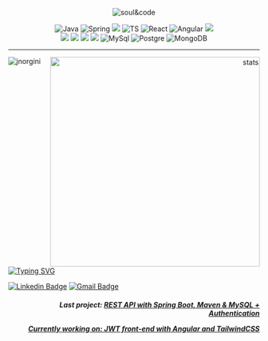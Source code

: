 <p align="center">  <img src="https://user-images.githubusercontent.com/114461353/193368888-d8831282-e247-4051-b83c-13f463a7c0f9.gif" alt="soul&code" />

 <p align="center">
 <img src="https://img.shields.io/badge/Java-ED8B00?style=for-the-badge&logo=java&logoColor=white" alt="Java"  />
 <img src="https://img.shields.io/badge/Spring-6DB33F?style=for-the-badge&logo=spring&logoColor=white" alt="Spring"  />
 <img src="https://img.shields.io/badge/JavaScript-323330?style=for-the-badge&logo=javascript&logoColor=F7DF1E"  />
 <img src="https://img.shields.io/badge/TypeScript-007ACC?style=for-the-badge&logo=typescript&logoColor=white"alt="TS" />
 <img src="https://img.shields.io/badge/React-20232A?style=for-the-badge&logo=react&logoColor=61DAFB"alt="React" />
 <img src="https://img.shields.io/badge/Angular-DD0031?style=for-the-badge&logo=angular&logoColor=white"alt="Angular" />
 <img src="https://img.shields.io/badge/GIT-E44C30?style=for-the-badge&logo=git&logoColor=white"  /> 
  <br>
 <img src="https://img.shields.io/badge/Eclipse-2C2255?style=for-the-badge&logo=eclipse&logoColor=white"  />
 <img src="https://img.shields.io/badge/Visual_Studio_Code-0078D4?style=for-the-badge&logo=visual%20studio%20code&logoColor=white"  />
 <img src="https://img.shields.io/badge/Node.js-43853D?style=for-the-badge&logo=node.js&logoColor=white" />
 <img src="https://img.shields.io/badge/Prisma-3982CE?style=for-the-badge&logo=Prisma&logoColor=white" />
 <img src="https://img.shields.io/badge/MySQL-00000F?style=for-the-badge&logo=mysql&logoColor=white" alt="MySql" />
 <img src="https://img.shields.io/badge/PostgreSQL-316192?style=for-the-badge&logo=postgresql&logoColor=white"alt="Postgre" />
 <img src="https://img.shields.io/badge/MongoDB-4EA94B?style=for-the-badge&logo=mongodb&logoColor=white"alt="MongoDB" />


---

 

 <p align="right">
 <img src="https://github-readme-stats-drab-one.vercel.app/api?username=jnorgini&show_icons=true&locale=en&theme=merko" min-width="420max-width="420x" width="420x" align="right" alt="stats ">
<p><img align="left" src="https://github-readme-stats-drab-one.vercel.app/api/top-langs?username=jnorgini&show_icons=true&locale=en&layout=compact&theme=merko" alt="jnorgini" /></p>

 <p align="left">
<a href="https://git.io/typing-svg"><img src="https://readme-typing-svg.demolab.com?font=Fira+Code&pause=1000&color=5AF731&random=false&width=435&lines=Hi%2C+there!;I'm+Juliana+Norgini;%3C%2F%3EFull+Stack+Developer;Contact+%E2%A4%B5%EF%B8%8E" alt="Typing SVG" /></a>

 [![Linkedin Badge](https://img.shields.io/badge/-LinkedIn-6633cc?style=flat-square&logo=Linkedin&logoColor=white&link=https://www.linkedin.com/in/juliana-norgini)](https://www.linkedin.com/in/juliana-norgini)
[![Gmail Badge](https://img.shields.io/badge/-jnorgini@gmail.com-6633cc?style=flat-square&logo=Gmail&logoColor=white&link=mailto:jnorgini@gmail.com)](mailto:jnorgini@gmail.com)

<em> <h4><p align="right">Last project: <a href="https://github.com/jnorgini/spring-jwt/tree/develop">REST API with Spring Boot, Maven & MySQL + Authentication</p></em>
<em><p align="right">Currently working on: <a href="https://github.com/jnorgini/angular-jwt/commits/develop/">JWT front-end with Angular and TailwindCSS</p></h4></em>
 

